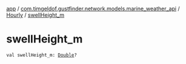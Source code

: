 [app](../../index.md) / [com.timgeldof.gustfinder.network.models.marine_weather_api](../index.md) / [Hourly](index.md) / [swellHeight_m](./swell-height_m.md)

# swellHeight_m

`val swellHeight_m: `[`Double`](https://kotlinlang.org/api/latest/jvm/stdlib/kotlin/-double/index.html)`?`